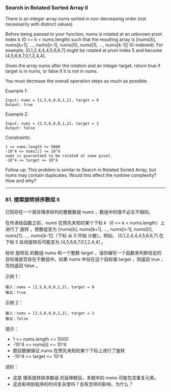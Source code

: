### Search in Rotated Sorted Array II
There is an integer array nums sorted in non-decreasing order (not necessarily with distinct values).

Before being passed to your function, nums is rotated at an unknown pivot index k (0 <= k < nums.length) such that the resulting array is [nums[k], nums[k+1], ..., nums[n-1], nums[0], nums[1], ..., nums[k-1]] (0-indexed). For example, [0,1,2,4,4,4,5,6,6,7] might be rotated at pivot index 5 and become [4,5,6,6,7,0,1,2,4,4].

Given the array nums after the rotation and an integer target, return true if target is in nums, or false if it is not in nums.

You must decrease the overall operation steps as much as possible.



Example 1:

	Input: nums = [2,5,6,0,0,1,2], target = 0
	Output: true

Example 2:

	Input: nums = [2,5,6,0,0,1,2], target = 3
	Output: false



Constraints:

    1 <= nums.length <= 5000
    -10^4 <= nums[i] <= 10^4
    nums is guaranteed to be rotated at some pivot.
    -10^4 <= target <= 10^4



Follow up: This problem is similar to Search in Rotated Sorted Array, but nums may contain duplicates. Would this affect the runtime complexity? How and why?

----
### 81. 搜索旋转排序数组 II
已知存在一个按非降序排列的整数数组 nums ，数组中的值不必互不相同。

在传递给函数之前，nums 在预先未知的某个下标 k（0 <= k < nums.length）上进行了 旋转 ，使数组变为 [nums[k], nums[k+1], ..., nums[n-1], nums[0], nums[1], ..., nums[k-1]]（下标 从 0 开始 计数）。例如， [0,1,2,4,4,4,5,6,6,7] 在下标 5 处经旋转后可能变为 [4,5,6,6,7,0,1,2,4,4] 。

给你 旋转后 的数组 nums 和一个整数 target ，请你编写一个函数来判断给定的目标值是否存在于数组中。如果 nums 中存在这个目标值 target ，则返回 true ，否则返回 false 。



示例 1：

	输入：nums = [2,5,6,0,0,1,2], target = 0
	输出：true

示例 2：

	输入：nums = [2,5,6,0,0,1,2], target = 3
	输出：false



提示：

* 1 <= nums.length <= 5000
* -10^4 <= nums[i] <= 10^4
* 题目数据保证 nums 在预先未知的某个下标上进行了旋转
* -10^4 <= target <= 10^4



进阶：

* 这是 搜索旋转排序数组 的延伸题目，本题中的 nums  可能包含重复元素。
* 这会影响到程序的时间复杂度吗？会有怎样的影响，为什么？

